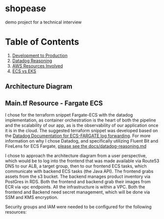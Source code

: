 # shopease
demo project for a technical interview 

# Table of Contents

1. [Development to Production](#development-to-production)
2. [Datadog Reasoning](#datadog-reasoning)
3. [AWS Resources Involved](#aws-resources-involved)
4. [ECS vs EKS](#ecs-vs-eks)

## Architecture Diagram

## Main.tf Resource - Fargate ECS

I chose for the terraform snippet Fargate-ECS with the datadog implementation, as container orchestration is the heart of both the pipeline and the scalability of our app, as is the observability of our application once it is in the cloud. The suggested terraform snippet was developed based on the [Datadog Documentation for ECS-FARGATE log forwarding](https://docs.datadoghq.com/integrations/ecs_fargate/?tab=cloudformation#log-collection). For more information on why I chose Datadog, and specifically utilizing Fluent Bit and FireLens for ECS Fargate, [please see the docs/datadog-reasoning.md](docs/datadog-reasoning.md)

I chose to approach the architecture diagram from a user perspective, which would be to log into the frontend that was made available via Route53 DNS to our ALB, a target group, then to our frontend ECS tasks, which communicate with backend ECS tasks (the Java API). The frontend grabs assets from the s3 bucket.  The backend manages product inventory via PostGres in RDS.  Both the frontend and backend grab their images from ECR via vpc endpoints. All the infrastructure is within a VPC.  Both the frontend and Backend need secret management, which will be done via SSM and KMS encryption. 

Security groups and IAM were needed to be configured for the following resources:  
